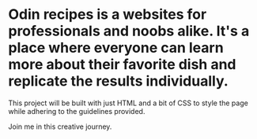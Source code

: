 # Odin recipes is a websites for professionals and noobs alike. It's a place where everyone can learn more about their favorite dish and replicate the results individually.

This project will be built with just HTML and a bit of CSS to style the page while adhering to the guidelines provided.

Join me in this creative journey.
